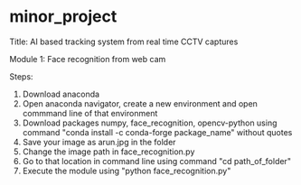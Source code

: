 # minor_project

Title: AI based tracking system from real time CCTV captures


Module 1: Face recognition from web cam


Steps:


1. Download anaconda
2. Open anaconda navigator, create a new environment and open commmand line of that environment
3. Download packages numpy, face_recognition, opencv-python using command "conda install -c conda-forge package_name" without quotes
4. Save your image as arun.jpg in the folder
5. Change the image path in face_recognition.py
6. Go to that location in command line using command "cd path_of_folder"
7. Execute the module using "python face_recognition.py"
